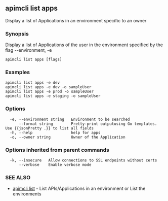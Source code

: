 ## apimcli list apps

Display a list of Applications in an environment specific to an owner

### Synopsis


Display a list of Applications of the user in the environment specified by the flag --environment, -e

```
apimcli list apps [flags]
```

### Examples

```
apimcli list apps -e dev
apimcli list apps -e dev -o sampleUser
apimcli list apps -e prod -o sampleUser
apimcli list apps -e staging -o sampleUser
```

### Options

```
  -e, --environment string   Environment to be searched
      --format string        Pretty-print outputusing Go templates. Use {{jsonPretty .}} to list all fields
  -h, --help                 help for apps
  -o, --owner string         Owner of the Application
```

### Options inherited from parent commands

```
  -k, --insecure   Allow connections to SSL endpoints without certs
      --verbose    Enable verbose mode
```

### SEE ALSO
* [apimcli list](apimcli_list.md)	 - List APIs/Applications in an environment or List the environments


